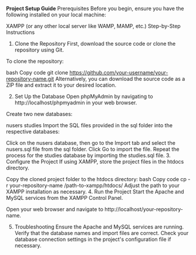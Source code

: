 **Project Setup Guide**
Prerequisites
Before you begin, ensure you have the following installed on your local machine:

XAMPP (or any other local server like WAMP, MAMP, etc.)
Step-by-Step Instructions
1. Clone the Repository
First, download the source code or clone the repository using Git.

To clone the repository:

bash
Copy code
git clone https://github.com/your-username/your-repository-name.git
Alternatively, you can download the source code as a ZIP file and extract it to your desired location.

2. Set Up the Database
Open phpMyAdmin by navigating to http://localhost/phpmyadmin in your web browser.

Create two new databases:

nusers
studies
Import the SQL files provided in the sql folder into the respective databases:

Click on the nusers database, then go to the Import tab and select the nusers.sql file from the sql folder. Click Go to import the file.
Repeat the process for the studies database by importing the studies.sql file.
3. Configure the Project
If using XAMPP, store the project files in the htdocs directory.

Copy the cloned project folder to the htdocs directory:
bash
Copy code
cp -r your-repository-name /path-to-xampp/htdocs/
Adjust the path to your XAMPP installation as necessary.
4. Run the Project
Start the Apache and MySQL services from the XAMPP Control Panel.

Open your web browser and navigate to http://localhost/your-repository-name.

5. Troubleshooting
Ensure the Apache and MySQL services are running.
Verify that the database names and import files are correct.
Check your database connection settings in the project's configuration file if necessary.
